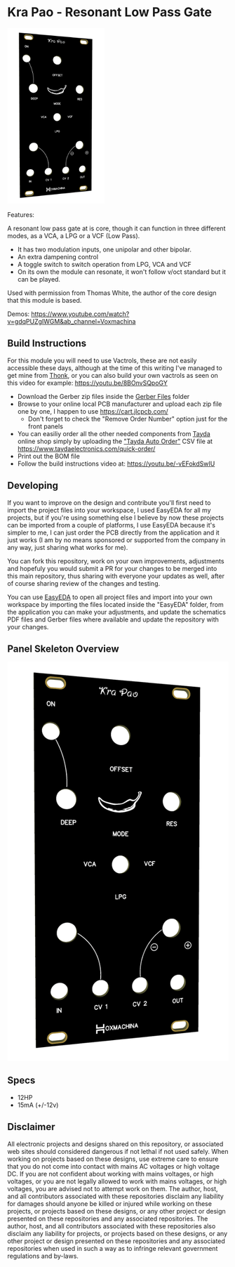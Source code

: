 # Kra Pao - Resonant Low Pass Gate

<img src="./Images/3d_faceplate.png" height="400px">

Features:

A resonant low pass gate at is core, though it can function in three different modes, as a VCA, a LPG or a VCF (Low Pass).

* It has two modulation inputs, one unipolar and other bipolar.
* An extra dampening control
* A toggle switch to switch operation from LPG, VCA and VCF
* On its own the module can resonate, it won't follow v/oct standard but it can be played.

Used with permission from Thomas White, the author of the core design that this module is based.

Demos: https://www.youtube.com/watch?v=gdqPUZgIWGM&ab_channel=Voxmachina

## Build Instructions

For this module you will need to use Vactrols, these are not easily accessible these days, although at the time of this writing I've managed to get mine from [Thonk](https://www.thonk.co.uk/), or you can also build your own vactrols as seen on this video for example: https://youtu.be/8BOnvSQpoGY

* Download the Gerber zip files inside the [Gerber Files](https://github.com/musicdevghost/eurorack/tree/main/KRA%20PAO%20-%20RESONANT%20LOW%20PASS%20GATE/Gerber%20Files) folder
* Browse to your online local PCB manufacturer and upload each zip file one by one, I happen to use https://cart.jlcpcb.com/
    - Don't forget to check the "Remove Order Number" option just for the front panels
* You can easiliy order all the other needed components from [Tayda](https://www.taydaelectronics.com) online shop simply by uploading the ["Tayda Auto Order"](./Tayda%20Auto%20Order.csv) CSV file at https://www.taydaelectronics.com/quick-order/
* Print out the BOM file
* Follow the build instructions video at: https://youtu.be/-vEFokdSwIU

## Developing
If you want to improve on the design and contribute you'll first need to import the project files into your workspace, I used EasyEDA for all my projects, but if you're using something else I believe by now these projects can be imported from a couple of platforms, I use EasyEDA because it's simpler to me, I can just order the PCB directly from the application and it just works (I am by no means sponsored or supported from the company in any way, just sharing what works for me).

You can fork this repository, work on your own improvements, adjustments and hopefuly you would submit a PR for your changes to be merged into this main repository, thus sharing with everyone your updates as well, after of course sharing review of the changes and testing.

You can use [EasyEDA](https://easyeda.com/) to open all project files and import into your own workspace by importing the files located inside the "EasyEDA" folder, from the application you can make your adjustments, and update the schematics PDF files and Gerber files where available and update the repository with your changes.

## Panel Skeleton Overview
![panel](./Images/3d_faceplate.png)

## Specs

* 12HP
* 15mA (+/-12v)

## Disclaimer
All electronic projects and designs shared on this repository, or associated web sites should considered dangerous if not lethal if not used safely. When working on projects based on these designs, use extreme care to ensure that you do not come into contact with mains AC voltages or high voltage DC. If you are not confident about working with mains voltages, or high voltages, or you are not legally allowed to work with mains voltages, or high voltages, you are advised not to attempt work on them. The author, host, and all contributors associated with these repositories disclaim any liability for damages should anyone be killed or injured while working on these projects, or projects based on these designs, or any other project or design presented on these repositories and any associated repositories. The author, host, and all contributors associated with these repositories also disclaim any liability for projects, or projects based on these designs, or any other project or design presented on these repositories and any associated repositories when used in such a way as to infringe relevant government regulations and by-laws. 
